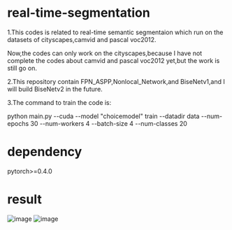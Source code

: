 # real-time-segmentation
1.This codes is related to real-time semantic segmentaion which run on the datasets of cityscapes,camvid and pascal voc2012.

Now,the codes can only work on the cityscapes,because I have not complete the codes about camvid and pascal voc2012 yet,but the work is still go on.

2.This repository contain FPN_ASPP,Nonlocal_Network,and BiseNetv1,and I will build BiseNetv2 in the future.


3.The command to train the code is:

python main.py --cuda --model "choicemodel" train --datadir data  --num-epochs 30 --num-workers 4 --batch-size 4 --num-classes 20

# dependency
pytorch>=0.4.0

# result
![image](https://github.com/mshmoon/Real-Time-Segmentation/blob/master/semantic-segmentation/showresult/1.png)
![image](https://github.com/mshmoon/Real-Time-Segmentation/blob/master/semantic-segmentation/showresult/2.png)
